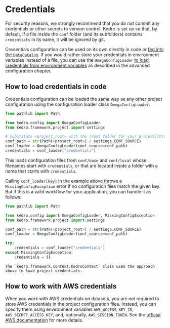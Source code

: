 # Credentials

For security reasons, we strongly recommend that you *do not* commit any credentials or other secrets to version control.
Kedro is set up so that, by default, if a file inside the `conf` folder (and its subfolders) contains `credentials` in its name, it will be ignored by git.

Credentials configuration can be used on its own directly in code or [fed into the `DataCatalog`](../catalog-data/data_catalog.md).
If you would rather store your credentials in environment variables instead of a file, you can use the `OmegaConfigLoader` [to load credentials from environment variables](advanced_configuration.md#how-to-load-credentials-through-environment-variables) as described in the advanced configuration chapter.

## How to load credentials in code

Credentials configuration can be loaded the same way as any other project configuration using the configuration loader class `OmegaConfigLoader`.


```python
from pathlib import Path

from kedro.config import OmegaConfigLoader
from kedro.framework.project import settings

# Substitute <project_root> with the [root folder for your project](https://docs.kedro.org/en/stable/tutorial/spaceflights_tutorial.html#terminology)
conf_path = str(Path(<project_root>) / settings.CONF_SOURCE)
conf_loader = OmegaConfigLoader(conf_source=conf_path)
credentials = conf_loader["credentials"]
```

This loads configuration files from `conf/base` and `conf/local` whose filenames start with `credentials`, or that are located inside a folder with a name that starts with `credentials`.

Calling `conf_loader[key]` in the example above throws a `MissingConfigException` error if no configuration files match the given key. But if this is a valid workflow for your application, you can handle it as follows:

```python
from pathlib import Path

from kedro.config import OmegaConfigLoader, MissingConfigException
from kedro.framework.project import settings

conf_path = str(Path(<project_root>) / settings.CONF_SOURCE)
conf_loader = OmegaConfigLoader(conf_source=conf_path)

try:
    credentials = conf_loader["credentials"]
except MissingConfigException:
    credentials = {}
```

```{note}
The `kedro.framework.context.KedroContext` class uses the approach above to load project credentials.
```

## How to work with AWS credentials

When you work with AWS credentials on datasets, you are not required to store AWS credentials in the project configuration files. Instead, you can specify them using environment variables `AWS_ACCESS_KEY_ID`, `AWS_SECRET_ACCESS_KEY`, and, optionally, `AWS_SESSION_TOKEN`. See the [official AWS documentation](https://docs.aws.amazon.com/cli/latest/userguide/cli-configure-envvars.html) for more details.
